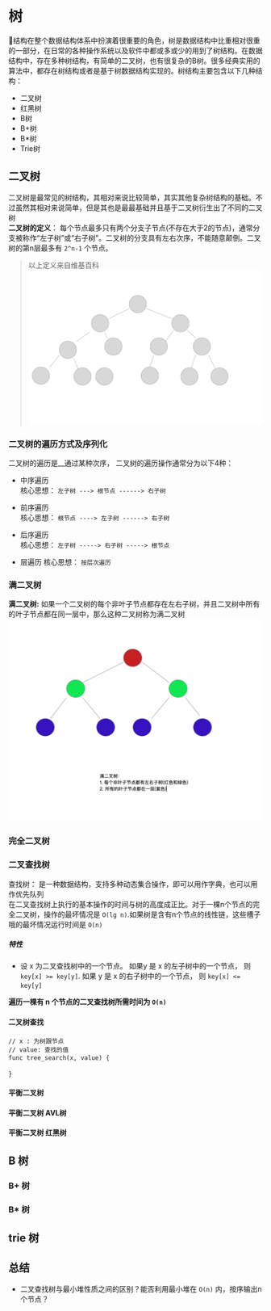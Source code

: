 # 树  
🌲结构在整个数据结构体系中扮演着很重要的角色，树是数据结构中比重相对很重的一部分，在日常的各种操作系统以及软件中都或多或少的用到了树结构。在数据结构中，存在多种树结构，有简单的二叉树，也有很复杂的B树。很多经典实用的算法中，都存在树结构或者是基于树数据结构实现的。树结构主要包含以下几种结构：  
* 二叉树 
* 红黑树
* B树
* B+树
* B*树
* Trie树





## 二叉树  
二叉树是最常见的树结构，其相对来说比较简单，其实其他复杂树结构的基础。不过虽然其相对来说简单，但是其也是最最基础并且基于二叉树衍生出了不同的二叉树   
__二叉树的定义__： 每个节点最多只有两个分支子节点(不存在大于2的节点)，通常分支被称作“左子树”或“右子树”。二叉树的分支具有左右次序，不能随意颠倒。二叉树的第n层最多有 `2^n-1` 个节点。
> 以上定义来自维基百科  
![二叉树](../../assets/basic/截屏2020-03-16上午11.47.54.png)





### 二叉树的遍历方式及序列化  
二叉树的遍历是__通过某种次序，  二叉树的遍历操作通常分为以下4种：
* 中序遍历   
    核心思想： `左子树 ---> 根节点 ------> 右子树`

* 前序遍历  
    核心思想： `根节点 ----> 左子树 ------> 右子树`

* 后序遍历  
    核心思想： `左子树 -----> 右子树 -----> 根节点`

* 层遍历 
    核心思想： `按层次遍历`  



### 满二叉树 
__满二叉树:__ 如果一个二叉树的每个非叶子节点都存在左右子树，并且二叉树中所有的叶子节点都在同一层中，那么这种二叉树称为满二叉树  
![满二叉树](../../assets/basic/截屏2020-03-16上午11.34.52.png)


### 完全二叉树 

### 二叉查找树  
查找树： 是一种数据结构，支持多种动态集合操作，即可以用作字典，也可以用作优先队列    
在二叉查找树上执行的基本操作的时间与树的高度成正比。对于一棵n个节点的完全二叉树，操作的最坏情况是 `O(lg n)`.如果树是含有n个节点的线性链，这些槽子哦的最坏情况运行时间是 `O(n)`

##### 特性  
* 设 x 为二叉查找树中的一个节点。 如果y 是 x 的左子树中的一个节点， 则 `key[x] >= key[y]`. 如果 y 是 x 的右子树中的一个节点， 则 `key[x] <= key[y]`

__遍历一棵有 n 个节点的二叉查找树所需时间为 `O(n)`__  

#### 二叉树查找  

```
// x : 为树跟节点 
// value: 查找的值
func tree_search(x, value) {
    
}

```



#### 平衡二叉树 



#### 平衡二叉树 AVL树  


#### 平衡二叉树 红黑树 



## B 树  


### B+ 树  


### B* 树 


## trie 树  



## 总结  
* 二叉查找树与最小堆性质之间的区别？能否利用最小堆在 `O(n)` 内，按序输出n个节点？

